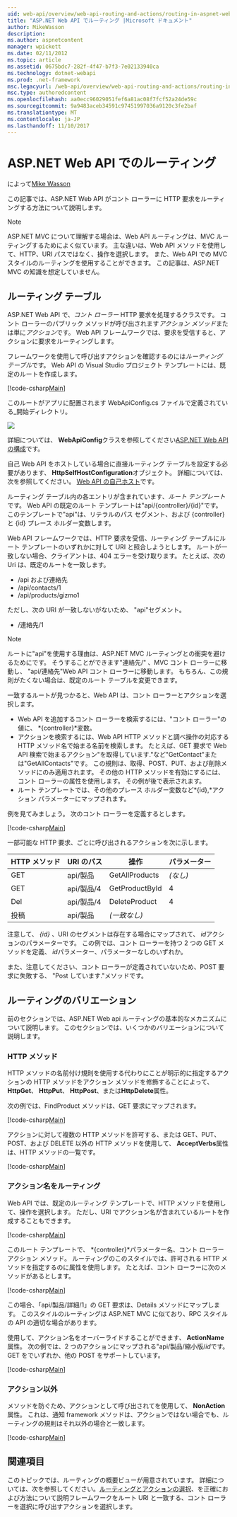 ```yaml
---
uid: web-api/overview/web-api-routing-and-actions/routing-in-aspnet-web-api
title: "ASP.NET Web API でルーティング |Microsoft ドキュメント"
author: MikeWasson
description: 
ms.author: aspnetcontent
manager: wpickett
ms.date: 02/11/2012
ms.topic: article
ms.assetid: 0675bdc7-282f-4f47-b7f3-7e02133940ca
ms.technology: dotnet-webapi
ms.prod: .net-framework
msc.legacyurl: /web-api/overview/web-api-routing-and-actions/routing-in-aspnet-web-api
msc.type: authoredcontent
ms.openlocfilehash: aa0ecc96029051fef6a81ac08f7fcf52a24de59c
ms.sourcegitcommit: 9a9483aceb34591c97451997036a9120c3fe2baf
ms.translationtype: MT
ms.contentlocale: ja-JP
ms.lasthandoff: 11/10/2017
---
```

<a name="routing-in-aspnet-web-api"></a>ASP.NET Web API でのルーティング
====================
によって[Mike Wasson](https://github.com/MikeWasson)

この記事では、ASP.NET Web API がコント ローラーに HTTP 要求をルーティングする方法について説明します。

> [!NOTE]
> ASP.NET MVC について理解する場合は、Web API ルーティングは、MVC ルーティングするためによく似ています。 主な違いは、Web API メソッドを使用して、HTTP、URI パスではなく、操作を選択します。 また、Web API での MVC スタイルのルーティングを使用することができます。 この記事は、ASP.NET MVC の知識を想定していません。


## <a name="routing-tables"></a>ルーティング テーブル

ASP.NET Web API で、*コント ローラー* HTTP 要求を処理するクラスです。 コント ローラーのパブリック メソッドが呼び出されます*アクション メソッド*または単に*アクション*です。 Web API フレームワークでは、要求を受信すると、アクションに要求をルーティングします。

フレームワークを使用して呼び出すアクションを確認するのには*ルーティング テーブル*です。 Web API の Visual Studio プロジェクト テンプレートには、既定のルートを作成します。

[!code-csharp[Main](routing-in-aspnet-web-api/samples/sample1.cs)]

このルートがアプリに配置されます WebApiConfig.cs ファイルで定義されている\_開始ディレクトリ。

![](routing-in-aspnet-web-api/_static/image1.png)

詳細については、 **WebApiConfig**クラスを参照してください[ASP.NET Web API の構成](../advanced/configuring-aspnet-web-api.md)です。

自己 Web API をホストしている場合に直接ルーティング テーブルを設定する必要があります、 **HttpSelfHostConfiguration**オブジェクト。 詳細については、次を参照してください。 [Web API の自己ホスト](../older-versions/self-host-a-web-api.md)です。

ルーティング テーブル内の各エントリが含まれています、*ルート テンプレート*です。 Web API の既定のルート テンプレートは&quot;api/{controller}/{id}&quot;です。 このテンプレートで&quot;api&quot;は、リテラルのパス セグメント、および {controller} と {id} プレース ホルダー変数します。

Web API フレームワークでは、HTTP 要求を受信、ルーティング テーブルにルート テンプレートのいずれかに対して URI と照合しようとします。 ルートが一致しない場合、クライアントは、404 エラーを受け取ります。 たとえば、次の Uri は、既定のルートを一致します。

- /api および連絡先
- /api/contacts/1
- /api/products/gizmo1

ただし、次の URI が一致しないがないため、 &quot;api&quot;セグメント。

- /連絡先/1

> [!NOTE]
> ルートに"api"を使用する理由は、ASP.NET MVC ルーティングとの衝突を避けるためにです。 そうすることができます&quot;連絡先/&quot; 、MVC コント ローラーに移動し、 &quot;api/連絡先&quot;Web API コント ローラーに移動します。 もちろん、この規則がたくない場合は、既定のルート テーブルを変更できます。

一致するルートが見つかると、Web API は、コント ローラーとアクションを選択します。

- Web API を追加するコント ローラーを検索するには、&quot;コント ローラー&quot;の値に、 *{controller}*変数。
- アクションを検索するには、Web API HTTP メソッドと調べ操作の対応する HTTP メソッド名で始まる名前を検索します。 たとえば、GET 要求で Web API 検索で始まるアクション&quot;を取得しています.&quot;など&quot;GetContact&quot;または&quot;GetAllContacts&quot;です。 この規則は、取得、POST、PUT、および削除メソッドにのみ適用されます。 その他の HTTP メソッドを有効にするには、コント ローラーの属性を使用します。 その例が後で表示されます。
- ルート テンプレートでは、その他のプレース ホルダー変数など*{id},*アクション パラメーターにマップされます。

例を見てみましょう。 次のコント ローラーを定義するとします。

[!code-csharp[Main](routing-in-aspnet-web-api/samples/sample2.cs)]

一部可能な HTTP 要求、ごとに呼び出されるアクションを次に示します。

| HTTP メソッド | URI のパス | 操作 | パラメーター |
| --- | --- | --- | --- |
| GET | api/製品 | GetAllProducts | *(なし)* |
| GET | api/製品/4 | GetProductById | 4 |
| Del | api/製品/4 | DeleteProduct | 4 |
| 投稿 | api/製品 | *(一致なし)* |  |

注意して、 *{id}* 、URI のセグメントは存在する場合にマップされて、 *id*アクションのパラメーターです。 この例では、コント ローラーを持つ 2 つの GET メソッドを定義、 *id*パラメーター、パラメーターなしのいずれか。

また、注意してください、コント ローラーが定義されていないため、POST 要求に失敗する、 &quot;Post しています.&quot;メソッドです。

## <a name="routing-variations"></a>ルーティングのバリエーション

前のセクションでは、ASP.NET Web api ルーティングの基本的なメカニズムについて説明します。 このセクションでは、いくつかのバリエーションについて説明します。

### <a name="http-methods"></a>HTTP メソッド

HTTP メソッドの名前付け規則を使用する代わりにことが明示的に指定するアクションの HTTP メソッドをアクション メソッドを修飾することによって、 **HttpGet**、 **HttpPut**、 **HttpPost**、または**HttpDelete**属性。

次の例では、FindProduct メソッドは、GET 要求にマップされます。

[!code-csharp[Main](routing-in-aspnet-web-api/samples/sample3.cs)]

アクションに対して複数の HTTP メソッドを許可する、または GET、PUT、POST、および DELETE 以外の HTTP メソッドを使用して、 **AcceptVerbs**属性は、HTTP メソッドの一覧です。

[!code-csharp[Main](routing-in-aspnet-web-api/samples/sample4.cs)]

<a id="routing_by_action_name"></a>
### <a name="routing-by-action-name"></a>アクション名をルーティング

Web API では、既定のルーティング テンプレートで、HTTP メソッドを使用して、操作を選択します。 ただし、URI でアクション名が含まれているルートを作成することもできます。

[!code-csharp[Main](routing-in-aspnet-web-api/samples/sample5.cs)]

このルート テンプレートで、 *{controller}*パラメーター名、コント ローラー アクション メソッド。 ルーティングのこのスタイルでは、許可される HTTP メソッドを指定するのに属性を使用します。 たとえば、コント ローラーに次のメソッドがあるとします。

[!code-csharp[Main](routing-in-aspnet-web-api/samples/sample6.cs)]

この場合、「api/製品/詳細/1」の GET 要求は、Details メソッドにマップします。 このスタイルのルーティングは ASP.NET MVC に似ており、RPC スタイルの API の適切な場合があります。

使用して、アクション名をオーバーライドすることができます、 **ActionName**属性。 次の例では、2 つのアクションにマップされる&quot;api/製品/縮小版/*id*です。GET をでいずれか、他の POST をサポートしています。

[!code-csharp[Main](routing-in-aspnet-web-api/samples/sample7.cs)]

### <a name="non-actions"></a>アクション以外

メソッドを防ぐため、アクションとして呼び出されてを使用して、 **NonAction**属性。 これは、通知 framework メソッドは、アクションではない場合でも、ルーティングの規則はそれ以外の場合と一致します。

[!code-csharp[Main](routing-in-aspnet-web-api/samples/sample8.cs)]

## <a name="further-reading"></a>関連項目

このトピックでは、ルーティングの概要ビューが用意されています。 詳細については、次を参照してください。[ルーティングとアクションの選択](routing-and-action-selection.md)、を正確におよび方法について説明フレームワークをルート URI と一致する、コント ローラーを選択に呼び出すアクションを選択します。
